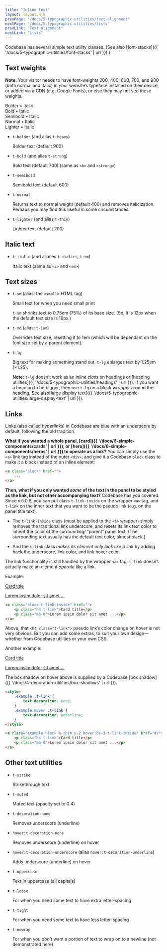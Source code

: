 ```yaml
---
title: "Inline text"
layout: layout.njk
prevPage: "/docs/5-typographic-utilities/text-alignment"
nextPage: "/docs/5-typographic-utilities/lists"
prevLink: "Text alignment"
nextLink: "Lists"
---
```


Codebase has several simple text utility classes. (See also [font-stacks]({{ '/docs/5-typographic-utilities/font-stacks' | url }}).)

## Text weights

**Note:** Your visitor needs to have font-weights 200, 400, 600, 700, and 900 (both normal and italic) in your website’s typeface installed on their device, or added via a CDN (e.g. Google Fonts), or else they may not see these weights.

<span class="t-bolder">Bolder • <span class="t-italic">Italic</span></span><br>
<span class="t-bold">Bold • <span class="t-italic">Italic</span></span><br>
<span class="t-semibold">Semibold • <span class="t-italic">Italic</span></span><br>
<span class="t-normal">Normal • <span class="t-italic">Italic</span></span><br>
<span class="t-lighter">Lighter • <span class="t-italic">Italic</span></span>

* `t-bolder` (and alias `t-heavy`)

    <span class="t-bolder">Bolder text (default 900)</span>

* `t-bold` (and alias `t-strong`)

    <span class="t-bold">Bold text (default 700)</span> (same as `<b>` and `<strong>`)

* `t-semibold`

    <span class="t-semibold">Semibold text (default 600)</span>

* `t-normal`

    <span class="t-bold t-italic">Returns text to normal weight (default 400) and removes italicization. <span class="t-normal">Perhaps you may find this useful</span> in some circumstances.</span>

* `t-lighter` (and alias `t-thin`)

    <span class="t-lighter">Lighter text (default 200)</span>

## Italic text

* `t-italic` (and aliases `t-italics`, `t-em`)

    <span class="t-italic">Italic text</span> (same as `<i>` and `<em>`)

## Text sizes

* `t-sm` (alias: the `<small>` HTML tag)

    Small text for <span class="t-sm">when you need small print</span>

    `t-sm` shrinks text to 0.75em (75%) of its base size. (So, it is 12px when the default text size is 16px.)

* `t-md` (alias: `t-1em`)

    Overrides text size, resetting it to 1em (which will be dependant on the font size set by a parent element).

* `t-lg`

    Big text for making <span class="t-lg">something</span> stand out. `t-lg` enlarges text by 1.25em (×1.25).

    **Note:** `t-lg` doesn’t work as an _inline class_ on headings or [heading utilities]({{ '/docs/5-typographic-utilities/headings' | url }}). If you want a heading to be bigger, then use `t-lg` on a block _wrapper_ around the heading. See also[large display text]({{ '/docs/5-typographic-utilities/large-display-text' | url }}).

## Links

Links (also called _hyperlinks_) in Codebase are blue with an underscore by default, following the old tradition.

**What if you wanted a whole panel, [card]({{ '/docs/6-simple-components/cards' | url }}), or [hero]({{ '/docs/6-simple-components/heros' | url }}) to operate as a link?** You can simply use the `<a>` link tag instead of the outer `<div>`, and give it a Codebase `block` class to make it a block instead of an inline element:

```html
<a class="block" href="">
    ...
</a>
```

**Then, what if you only wanted _some_ of the text in the panel to be styled as the link, but not other accompanying text?** Codebase has you covered. Since v.5.0.8, you can put class `t-link-inside` on the wrapper `<a>` tag, and `t-link` on the inner text that you want to be the pseudo link (e.g. on the panel title text).

* The `t-link-inside` class (must be applied to the `<a>` wrapper) simply removes the traditional link underscore, and resets its link text color to inherit the color of the surrounding/ “parent” panel text. (The surrounding text usually has the default text color, almost black.)

* And the `t-link` class _makes its element only look like a link_ by adding back the underscore, link color, and link hover color. 

The link functionality is still handled by the wrapper `<a>` tag. `t-link` doesn’t actually make an element _operate_ like a link.

Example:

<a class="block mb-3 b-thin p-2 t-link-inside" href="#/">
    <p class="h4 t-link">Card title</p>
    <p class="mb-0">Lorem ipsim dolor sit amet ...</p>
</a>

```html
<a class="block t-link-inside" href="">
    <p class="h4 t-link">Card title</p>
    <p class="mb-0">Lorem ipsim dolor sit amet ...</p>
</a>
```

Above, that `<h4 class="t-link">` pseudo link’s color change on hover is not very obvious. But you can add some extras, to suit your own design—whether from Codebase utilities or your own CSS.

Another example:

<style>
    .example .t-link {
        text-decoration: none;
    }
    .example:hover .t-link {
        text-decoration: underline;
    }
</style>

<a class="example block container-xs mb-3 b-thin p-2 hover:bs-3 t-link-inside t-gray-700 hover:t-gray-800" href="#/">
    <p class="h4 t-link">Card title</p>
    <p class="mb-0">Lorem ipsim dolor sit amet ...</p>
</a>

The box shadow on hover above is supplied by a Codebase [box shadow]({{ '/docs/4-decoration-utilities/box-shadows' | url }}).

```html
<style>
    .example .t-link {
        text-decoration: none;
    }
    .example:hover .t-link {
        text-decoration: underline;
    }
</style>

<a class="example block b-thin p-2 hover:bs-3 t-link-inside" href="#/">
    <p class="h4 t-link">Card title</p>
    <p class="mb-0">Lorem ipsim dolor sit amet ...</p>
</a>
```

## Other text utilities

* `t-strike`

    <span class="t-strike">Strikethrough text</span>

* `t-muted`

    <span class="t-muted">Muted text (opacity set to 0.4)</span>

* `t-decoration-none`

    Removes underscore (underline)

* `hover:t-decoration-none`

    Removes underscore (underline) on hover

* `hover:t-decoration-underscore` (alias `hover:t-decoration-underline`)

    Adds underscore (underline) on hover

* `t-uppercase`

    <span class="t-uppercase">Text in uppercase</span> (all capitals)


* `t-loose`

    For when you need some text to have <span class="t-loose">extra letter-spacing</span>

* `t-tight`

    For when you need some text to have <span class="t-tight">less letter-spacing</span>

* `t-nowrap`

    For when you _don’t_ want a portion of text to wrap on to a newline (not demonstrated here).